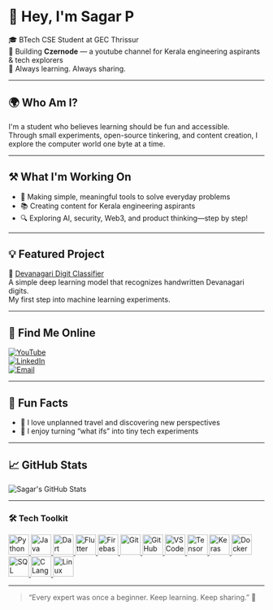 # 👋 Hey, I'm Sagar P

🎓 BTech CSE Student at GEC Thrissur  
🎥 Building **Czernode** — a youtube channel for Kerala engineering aspirants & tech explorers  
🌱 Always learning. Always sharing.

---

## 🌍 Who Am I?

I'm a student who believes learning should be fun and accessible.  
Through small experiments, open-source tinkering, and content creation, I explore the computer world one byte at a time.

---

## ⚒️ What I'm Working On

- 📱 Making simple, meaningful tools to solve everyday problems  
- 📚 Creating content for Kerala engineering aspirants  
- 🔍 Exploring AI, security, Web3, and product thinking—step by step!

---

## 💡 Featured Project

🔢 [Devanagari Digit Classifier](https://github.com/sagarp-c/devanagari_digit_classifier)  
A simple deep learning model that recognizes handwritten Devanagari digits.  
My first step into machine learning experiments.

---

## 🔗 Find Me Online

[![YouTube](https://img.shields.io/badge/Czernode-FF0000-Subscribe?style=for-the-badge&logo=youtube&logoColor=white)](https://www.youtube.com/@czernode)  
[![LinkedIn](https://img.shields.io/badge/LinkedIn-sagarp--blue?style=for-the-badge&logo=linkedin)](https://www.linkedin.com/in/sagarp-/)  
[![Email](https://img.shields.io/badge/Email-sagarp.cvr@gmail.com-blue?style=for-the-badge&logo=gmail)](mailto:sagarp.cvr@gmail.com)

---

## 🎯 Fun Facts

- 🧭 I love unplanned travel and discovering new perspectives  
- 🤖 I enjoy turning “what ifs” into tiny tech experiments

---

## 📈 GitHub Stats

![Sagar's GitHub Stats](https://github-readme-stats.vercel.app/api?username=sagarp-c&show_icons=true&theme=tokyonight)

---

### 🛠️ Tech Toolkit

<p align="left">
  <a href="https://www.python.org/" target="_blank" rel="noreferrer">
    <img src="https://cdn.jsdelivr.net/gh/devicons/devicon/icons/python/python-original.svg" width="40" height="40" alt="Python"/>
  </a>
  <a href="https://www.java.com/" target="_blank" rel="noreferrer">
    <img src="https://cdn.jsdelivr.net/gh/devicons/devicon/icons/java/java-original.svg" width="40" height="40" alt="Java"/>
  </a>
  <a href="https://dart.dev/" target="_blank" rel="noreferrer">
    <img src="https://cdn.jsdelivr.net/gh/devicons/devicon/icons/dart/dart-original.svg" width="40" height="40" alt="Dart"/>
  </a>
  <a href="https://flutter.dev/" target="_blank" rel="noreferrer">
    <img src="https://cdn.jsdelivr.net/gh/devicons/devicon/icons/flutter/flutter-original.svg" width="40" height="40" alt="Flutter"/>
  </a>
  <a href="https://firebase.google.com/" target="_blank" rel="noreferrer">
    <img src="https://cdn.jsdelivr.net/gh/devicons/devicon/icons/firebase/firebase-plain.svg" width="40" height="40" alt="Firebase"/>
  </a>
  <a href="https://git-scm.com/" target="_blank" rel="noreferrer">
    <img src="https://cdn.jsdelivr.net/gh/devicons/devicon/icons/git/git-original.svg" width="40" height="40" alt="Git"/>
  </a>
  <a href="https://github.com/" target="_blank" rel="noreferrer">
    <img src="https://cdn.jsdelivr.net/gh/devicons/devicon/icons/github/github-original.svg" width="40" height="40" alt="GitHub"/>
  </a>
  <a href="https://code.visualstudio.com/" target="_blank" rel="noreferrer">
    <img src="https://cdn.jsdelivr.net/gh/devicons/devicon/icons/vscode/vscode-original.svg" width="40" height="40" alt="VS Code"/>
  </a>
  <a href="https://www.tensorflow.org/" target="_blank" rel="noreferrer">
    <img src="https://cdn.jsdelivr.net/gh/devicons/devicon/icons/tensorflow/tensorflow-original.svg" width="40" height="40" alt="TensorFlow"/>
  </a>
  <a href="https://keras.io/" target="_blank" rel="noreferrer">
    <img src="https://cdn.jsdelivr.net/gh/devicons/devicon/icons/keras/keras-original.svg" width="40" height="40" alt="Keras"/>
  </a>
  <a href="https://www.docker.com/" target="_blank" rel="noreferrer">
    <img src="https://cdn.jsdelivr.net/gh/devicons/devicon/icons/docker/docker-original.svg" width="40" height="40" alt="Docker"/>
  </a>
  <a href="https://www.w3schools.com/sql/" target="_blank" rel="noreferrer">
    <img src="https://cdn.jsdelivr.net/gh/devicons/devicon/icons/mysql/mysql-original.svg" width="40" height="40" alt="SQL"/>
  </a>
  <a href="https://www.cprogramming.com/" target="_blank" rel="noreferrer">
    <img src="https://cdn.jsdelivr.net/gh/devicons/devicon/icons/c/c-original.svg" width="40" height="40" alt="C Language"/>
  </a>
  <a href="https://www.linux.org/" target="_blank" rel="noreferrer">
    <img src="https://cdn.jsdelivr.net/gh/devicons/devicon/icons/linux/linux-original.svg" width="40" height="40" alt="Linux"/>
  </a>
</p>

---


> “Every expert was once a beginner. Keep learning. Keep sharing.” 🌱

